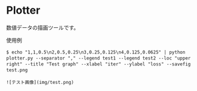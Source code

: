 Plotter
=======

数値データの描画ツールです。

使用例

    $ echo "1,1,0.5\n2,0.5,0.25\n3,0.25,0.125\n4,0.125,0.0625" | python plotter.py --separator "," --legend test1 --legend test2 --loc "upper right" --title "Test graph" --xlabel "iter" --ylabel "loss" --savefig test.png

    ![テスト画像](img/test.png)
